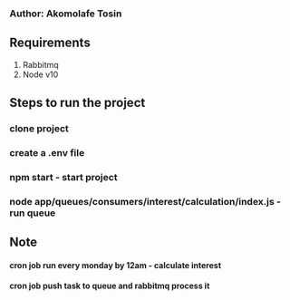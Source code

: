 ### Author: Akomolafe Tosin

## Requirements
1.  Rabbitmq
2.  Node v10

## Steps to run the project
### clone project
### create a .env file
### npm start - start project
### node app/queues/consumers/interest/calculation/index.js - run queue

## Note
#### cron job run every monday by 12am - calculate interest

#### cron job push task to queue and rabbitmq process it